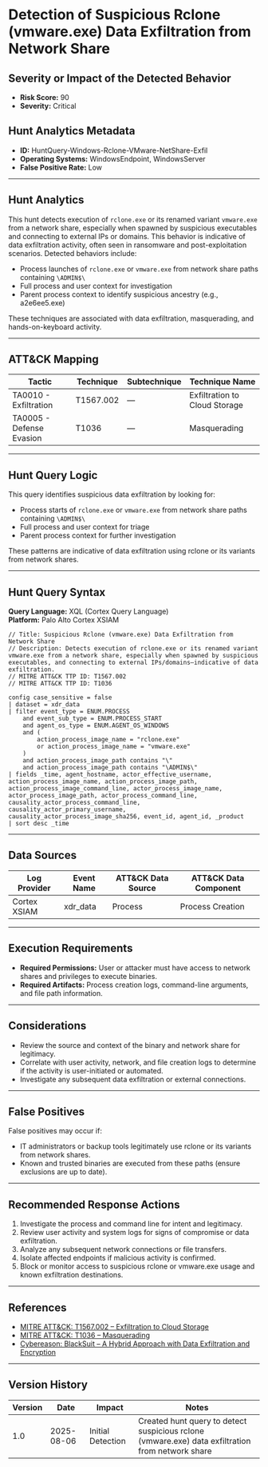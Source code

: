 # Detection of Suspicious Rclone (vmware.exe) Data Exfiltration from Network Share

## Severity or Impact of the Detected Behavior

- **Risk Score:** 90
- **Severity:** Critical

## Hunt Analytics Metadata

- **ID:** HuntQuery-Windows-Rclone-VMware-NetShare-Exfil
- **Operating Systems:** WindowsEndpoint, WindowsServer
- **False Positive Rate:** Low

---

## Hunt Analytics

This hunt detects execution of `rclone.exe` or its renamed variant `vmware.exe` from a network share, especially when spawned by suspicious executables and connecting to external IPs or domains. This behavior is indicative of data exfiltration activity, often seen in ransomware and post-exploitation scenarios. Detected behaviors include:

- Process launches of `rclone.exe` or `vmware.exe` from network share paths containing `\ADMIN$\`
- Full process and user context for investigation
- Parent process context to identify suspicious ancestry (e.g., a2e6ee5.exe)

These techniques are associated with data exfiltration, masquerading, and hands-on-keyboard activity.

---

## ATT&CK Mapping

| Tactic                        | Technique   | Subtechnique | Technique Name                                 |
|------------------------------|-------------|--------------|-----------------------------------------------|
| TA0010 - Exfiltration        | T1567.002   | —            | Exfiltration to Cloud Storage                 |
| TA0005 - Defense Evasion     | T1036       | —            | Masquerading                                 |

---

## Hunt Query Logic

This query identifies suspicious data exfiltration by looking for:

- Process starts of `rclone.exe` or `vmware.exe` from network share paths containing `\ADMIN$\`
- Full process and user context for triage
- Parent process context for further investigation

These patterns are indicative of data exfiltration using rclone or its variants from network shares.

---

## Hunt Query Syntax

**Query Language:** XQL (Cortex Query Language)  
**Platform:** Palo Alto Cortex XSIAM

```xql
// Title: Suspicious Rclone (vmware.exe) Data Exfiltration from Network Share
// Description: Detects execution of rclone.exe or its renamed variant vmware.exe from a network share, especially when spawned by suspicious executables, and connecting to external IPs/domains—indicative of data exfiltration.
// MITRE ATT&CK TTP ID: T1567.002
// MITRE ATT&CK TTP ID: T1036

config case_sensitive = false
| dataset = xdr_data
| filter event_type = ENUM.PROCESS
    and event_sub_type = ENUM.PROCESS_START
    and agent_os_type = ENUM.AGENT_OS_WINDOWS
    and (
        action_process_image_name = "rclone.exe"
        or action_process_image_name = "vmware.exe"
    )
    and action_process_image_path contains "\"
    and action_process_image_path contains "\ADMIN$\"
| fields _time, agent_hostname, actor_effective_username, action_process_image_name, action_process_image_path, action_process_image_command_line, actor_process_image_name, actor_process_image_path, actor_process_command_line, causality_actor_process_command_line, causality_actor_primary_username, causality_actor_process_image_sha256, event_id, agent_id, _product
| sort desc _time
```

---

## Data Sources

| Log Provider   | Event Name   | ATT&CK Data Source  | ATT&CK Data Component  |
|----------------|--------------|---------------------|------------------------|
| Cortex XSIAM   | xdr_data     | Process             | Process Creation       |

---

## Execution Requirements

- **Required Permissions:** User or attacker must have access to network shares and privileges to execute binaries.
- **Required Artifacts:** Process creation logs, command-line arguments, and file path information.

---

## Considerations

- Review the source and context of the binary and network share for legitimacy.
- Correlate with user activity, network, and file creation logs to determine if the activity is user-initiated or automated.
- Investigate any subsequent data exfiltration or external connections.

---

## False Positives

False positives may occur if:

- IT administrators or backup tools legitimately use rclone or its variants from network shares.
- Known and trusted binaries are executed from these paths (ensure exclusions are up to date).

---

## Recommended Response Actions

1. Investigate the process and command line for intent and legitimacy.
2. Review user activity and system logs for signs of compromise or data exfiltration.
3. Analyze any subsequent network connections or file transfers.
4. Isolate affected endpoints if malicious activity is confirmed.
5. Block or monitor access to suspicious rclone or vmware.exe usage and known exfiltration destinations.

---

## References

- [MITRE ATT&CK: T1567.002 – Exfiltration to Cloud Storage](https://attack.mitre.org/techniques/T1567/002/)
- [MITRE ATT&CK: T1036 – Masquerading](https://attack.mitre.org/techniques/T1036/)
- [Cybereason: BlackSuit – A Hybrid Approach with Data Exfiltration and Encryption](https://www.cybereason.com/blog/blacksuit-data-exfil)
---

## Version History

| Version | Date       | Impact            | Notes                                                                                      |
|---------|------------|-------------------|--------------------------------------------------------------------------------------------|
| 1.0     | 2025-08-06 | Initial Detection | Created hunt query to detect suspicious rclone (vmware.exe) data exfiltration from network share |
